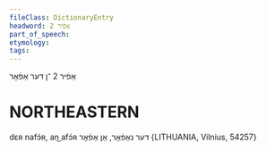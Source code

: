 ```yaml
---
fileClass: DictionaryEntry
headword: אַפֿיר 2
part_of_speech: 
etymology: 
tags: 
---
```

אַפֿיר 2
־ן
דער
אַפֿאָר

NORTHEASTERN
==============

dɛʀ nafɔ́ʀ, an͜ afɔ́ʀ דער נאַפֿאָר, אַן אַפֿאָר {LITHUANIA, Vilnius, 54257}